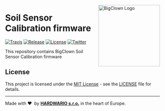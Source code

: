 <a href="https://www.bigclown.com/"><img src="https://bigclown.sirv.com/logo.png" width="200" alt="BigClown Logo" align="right"></a>

# Soil Sensor Calibration firmware

[![Travis](https://img.shields.io/travis/blavka/bcf-soil-sensor-calibration/master.svg)](https://travis-ci.org/blavka/bcf-soil-sensor-calibration)
[![Release](https://img.shields.io/github/release/blavka/bcf-soil-sensor-calibration.svg)](https://github.com/blavka/bcf-soil-sensor-calibration/releases)
[![License](https://img.shields.io/github/license/blavka/bcf-soil-sensor-calibration.svg)](https://github.com/blavka/bcf-soil-sensor-calibration/blob/master/LICENSE)
[![Twitter](https://img.shields.io/twitter/follow/blavka.svg?style=social&label=Follow)](https://twitter.com/blavka)

This repository contains BigClown Soil Sensor Calibration firmware


## License

This project is licensed under the [MIT License](https://opensource.org/licenses/MIT/) - see the [LICENSE](LICENSE) file for details.

---

Made with &#x2764;&nbsp; by [**HARDWARIO s.r.o.**](https://www.hardwario.com/) in the heart of Europe.
